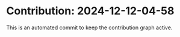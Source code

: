 # Contribution: 2024-12-12-04-58
This is an automated commit to keep the contribution graph active.
